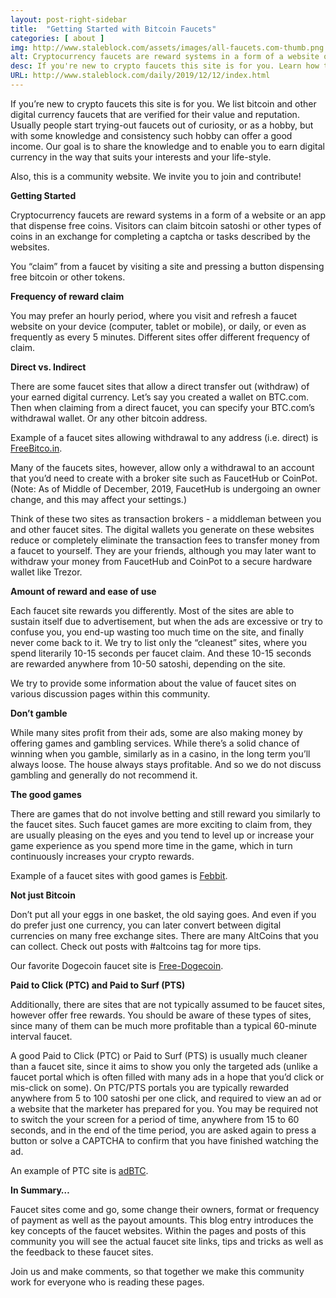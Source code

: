 ```yaml
---
layout: post-right-sidebar
title:  "Getting Started with Bitcoin Faucets"
categories: [ about ]
img: http://www.staleblock.com/assets/images/all-faucets.com-thumb.png
alt: Cryptocurrency faucets are reward systems in a form of a website or an app that dispense free coins.
desc: If you're new to crypto faucets this site is for you. Learn how to maximize the value of your time and effort while claiming from free bitcoin faucet sites.
URL: http://www.staleblock.com/daily/2019/12/12/index.html
---
```


If you’re new to crypto faucets this site is for you. We list bitcoin and other digital currency faucets that are verified for their value and reputation. Usually people start trying-out faucets out of curiosity, or as a hobby, but with some knowledge and consistency such hobby can offer a good income. Our goal is to share the knowledge and to enable you to earn digital currency in the way that suits your interests and your life-style.

Also, this is a community website. We invite you to join and contribute!

<b>Getting Started</b>

Cryptocurrency faucets are reward systems in a form of a website or an app that dispense free coins. Visitors can claim bitcoin satoshi or other types of coins in an exchange for completing a captcha or tasks described by the websites.

You “claim” from a faucet by visiting a site and pressing a button dispensing free bitcoin or other tokens.

<b>Frequency of reward claim</b>

You may prefer an hourly period, where you visit and refresh a faucet website on your device (computer, tablet or mobile), or daily, or even as frequently as every 5 minutes. Different sites offer different frequency of claim.

<b>Direct vs. Indirect</b>

There are some faucet sites that allow a direct transfer out (withdraw) of your earned digital currency. Let’s say you created a wallet on BTC.com. Then when claiming from a direct faucet, you can specify your BTC.com’s withdrawal wallet. Or any other bitcoin address.

Example of a faucet sites allowing withdrawal to any address (i.e. direct) is <a href="http://bit.ly/www-freebitcoin" target="_blank">FreeBitco.in</a>.

Many of the faucets sites, however, allow only a withdrawal to an account that you’d need to create with a broker site such as FaucetHub or CoinPot. (Note: As of Middle of December, 2019, FaucetHub is undergoing an owner change, and this may affect your settings.)

Think of these two sites as transaction brokers - a middleman between you and other faucet sites. The digital wallets you generate on these websites reduce or completely eliminate the transaction fees to transfer money from a faucet to yourself. They are your friends, although you may later want to withdraw your money from FaucetHub and CoinPot to a secure hardware wallet like Trezor.

<b>Amount of reward and ease of use</b>

Each faucet site rewards you differently. Most of the sites are able to sustain itself due to advertisement, but when the ads are excessive or try to confuse you, you end-up wasting too much time on the site, and finally never come back to it. We try to list only the “cleanest” sites, where you spend literarily 10-15 seconds per faucet claim. And these 10-15 seconds are rewarded anywhere from 10-50 satoshi, depending on the site.

We try to provide some information about the value of faucet sites on various discussion pages within this community.

<b>Don’t gamble</b>

While many sites profit from their ads, some are also making money by offering games and gambling services. While there’s a solid chance of winning when you gamble, similarly as in a casino, in the long term you’ll always loose. The house always stays profitable. And so we do not discuss gambling and generally do not recommend it.

<b>The good games</b>

There are games that do not involve betting and still reward you similarly to the faucet sites. Such faucet games are more exciting to claim from, they are usually pleasing on the eyes and you tend to level up or increase your game experience as you spend more time in the game, which in turn continuously increases your crypto rewards.

Example of a faucet sites with good games is <a href="http://bit.ly/www-febbit" target="_blank">Febbit</a>.

<b>Not just Bitcoin</b>

Don’t put all your eggs in one basket, the old saying goes. And even if you do prefer just one currency, you can later convert between digital currencies on many free exchange sites. There are many AltCoins that you can collect. Check out posts with #altcoins tag for more tips.

Our favorite Dogecoin faucet site is <a href="http://bit.ly/www-free-dogecoin" target="_blank">Free-Dogecoin</a>.

<b>Paid to Click (PTC) and Paid to Surf (PTS)</b>

Additionally, there are sites that are not typically assumed to be faucet sites, however offer free rewards. You should be aware of these types of sites, since many of them can be much more profitable than a typical 60-minute interval faucet.

A good Paid to Click (PTC) or Paid to Surf (PTS) is usually much cleaner than a faucet site, since it aims to show you only the targeted ads (unlike a faucet portal which is often filled with many ads in a hope that you’d click or mis-click on some). On PTC/PTS portals you are typically rewarded anywhere from 5 to 100 satoshi per one click, and required to view an ad or a website that the marketer has prepared for you. You may be required not to switch the your screen for a period of time, anywhere from 15 to 60 seconds, and in the end of the time period, you are asked again to press a button or solve a CAPTCHA to confirm that you have finished watching the ad.

An example of PTC site is <a href="http://bit.ly/www-adbtc" target="_blank" alt="adBTC">adBTC</a>.

<b>In Summary…</b>

Faucet sites come and go, some change their owners, format or frequency of payment as well as the payout amounts. This blog entry introduces the key concepts of the faucet websites. Within the pages and posts of this community you will see the actual faucet site links, tips and tricks as well as the feedback to these faucet sites.

Join us and make comments, so that together we make this community work for everyone who is reading these pages.

<div id="commento"></div>
<script src="https://cdn.commento.io/js/commento.js"></script>
